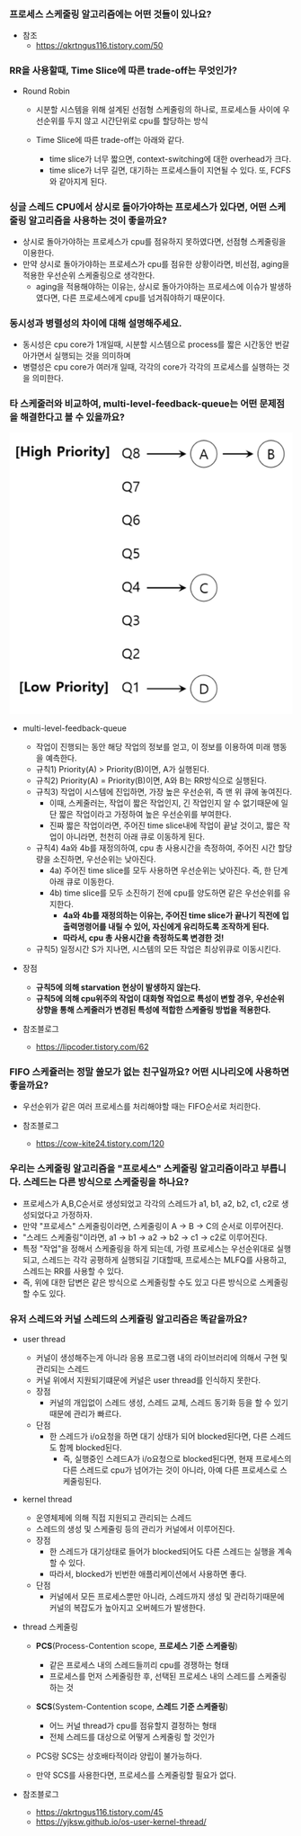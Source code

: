 ### 프로세스 스케줄링 알고리즘에는 어떤 것들이 있나요?
- 참조
  - https://qkrtngus116.tistory.com/50

### RR을 사용할때, Time Slice에 따른 trade-off는 무엇인가?
- Round Robin
  - 시분할 시스템을 위해 설계된 선점형 스케줄링의 하나로, 프로세스들 사이에 우선순위를 두지 않고 시간단위로 cpu를 할당하는 방식

  - Time Slice에 따른 trade-off는 아래와 같다.
    - time slice가 너무 짧으면, context-switching에 대한 overhead가 크다.
    - time slice가 너무 길면, 대기하는 프로세스들이 지연될 수 있다. 또, FCFS와 같아지게 된다.

### 싱글 스레드 CPU에서 상시로 돌아가야하는 프로세스가 있다면, 어떤 스케줄링 알고리즘을 사용하는 것이 좋을까요?
- 상시로 돌아가야하는 프로세스가 cpu를 점유하지 못하였다면, 선점형 스케줄링을 이용한다.
- 만약 상시로 돌아가야하는 프로세스가 cpu를 점유한 상황이라면, 비선점, aging을 적용한 우선순위 스케줄링으로 생각한다.
  - aging을 적용해야하는 이유는, 상시로 돌아가야하는 프로세스에 이슈가 발생하였다면, 다른 프로세스에게 cpu를 넘겨줘야하기 때문이다.

### 동시성과 병렬성의 차이에 대해 설명해주세요.
- 동시성은 cpu core가 1개일때, 시분할 시스템으로 process를 짧은 시간동안 번갈아가면서 실행되는 것을 의미하며
- 병렬성은 cpu core가 여러개 일때, 각각의 core가 각각의 프로세스를 실행하는 것을 의미한다.

### 타 스케줄러와 비교하여, multi-level-feedback-queue는 어떤 문제점을 해결한다고 볼 수 있을까요?
<img src="../image/suhyun/MLFQ.PNG">

- multi-level-feedback-queue
  - 작업이 진행되는 동안 해당 작업의 정보를 얻고, 이 정보를 이용하여 미래 행동을 예측한다.
  - 규칙1) Priority(A) > Priority(B)이면, A가 실행된다.
  - 규칙2) Priority(A) = Priority(B)이면, A와 B는 RR방식으로 실행된다.
  - 규칙3) 작업이 시스템에 진입하면, 가장 높은 우선순위, 즉 맨 위 큐에 놓여진다.
    - 이때, 스케줄러는, 작업이 짧은 작업인지, 긴 작업인지 알 수 없기때문에 일단 짧은 작업이라고 가정하여 높은 우선순위를 부여한다.
    - 진짜 짧은 작업이라면, 주어진 time slice내에 작업이 끝날 것이고, 짧은 작업이 아니라면, 천천히 아래 큐로 이동하게 된다.
  - 규칙4) 4a와 4b를 재정의하여, cpu 총 사용시간을 측정하여, 주어진 시간 할당량을 소진하면, 우선순위는 낮아진다.
    - 4a) 주어진 time slice를 모두 사용하면 우선순위는 낮아진다. 즉, 한 단계 아래 큐로 이동한다.
    - 4b) time slice를 모두 소진하기 전에 cpu를 양도하면 같은 우선순위를 유지한다.
      - **4a와 4b를 재정의하는 이유는, 주어진 time slice가 끝나기 직전에 입출력명령어를 내릴 수 있어, 자신에게 유리하도록 조작하게 된다.**
      - **따라서, cpu 총 사용시간을 측정하도록 변경한 것!**
  - 규칙5) 일정시간 S가 지나면, 시스템의 모든 작업은 최상위큐로 이동시킨다.

- 장점
  - **규칙5에 의해 starvation 현상이 발생하지 않는다.**
  - **규칙5에 의해 cpu위주의 작업이 대화형 작업으로 특성이 변할 경우, 우선순위 상향을 통해 스케줄러가 변경된 특성에 적합한 스케줄링 방법을 적용한다.**

- 참조블로그
  - https://lipcoder.tistory.com/62

### FIFO 스케쥴러는 정말 쓸모가 없는 친구일까요? 어떤 시나리오에 사용하면 좋을까요?
- 우선순위가 같은 여러 프로세스를 처리해야할 때는 FIFO순서로 처리한다.

- 참조블로그
  - https://cow-kite24.tistory.com/120

### 우리는 스케줄링 알고리즘을 "프로세스" 스케줄링 알고리즘이라고 부릅니다. 스레드는 다른 방식으로 스케줄링을 하나요?
- 프로세스가 A,B,C순서로 생성되었고 각각의 스레드가 a1, b1, a2, b2, c1, c2로 생성되었다고 가정하자.
- 만약 "프로세스" 스케줄링이라면, 스케줄링이 A -> B -> C의 순서로 이루어진다.
- "스레드 스케줄링"이라면, a1 -> b1 -> a2 -> b2 -> c1 -> c2로 이루어진다.
- 특정 "작업"을 정해서 스케줄링을 하게 되는데, 가령 프로세스는 우선순위대로 실행되고, 스레드는 각각 공평하게 실행되길 기대할때, 프로세스는 MLFQ를 사용하고, 스레드는 RR를 사용할 수 있다.
- 즉, 위에 대한 답변은 같은 방식으로 스케줄링할 수도 있고 다른 방식으로 스케줄링할 수도 있다.

### 유저 스레드와 커널 스레드의 스케쥴링 알고리즘은 똑같을까요?
- user thread
  - 커널이 생성해주는게 아니라 응용 프로그램 내의 라이브러리에 의해서 구현 및 관리되는 스레드
  - 커널 위에서 지원되기떄문에 커널은 user thread를 인식하지 못한다.
  - 장점
    - 커널의 개입없이 스레드 생성, 스레드 교체, 스레드 동기화 등을 할 수 있기때문에 관리가 빠르다.
  - 단점
    - 한 스레드가 i/o요청을 하면 대기 상태가 되어 blocked된다면, 다른 스레드도 함께 blocked된다.
      - 즉, 실행중인 스레드A가 i/o요청으로 blocked된다면, 현재 프로세스의 다른 스레드로 cpu가 넘어가는 것이 아니라, 아예 다른 프로세스로 스케줄링된다.

- kernel thread
  - 운영체제에 의해 직접 지원되고 관리되는 스레드
  - 스레드의 생성 및 스케줄링 등의 관리가 커널에서 이루어진다.
  - 장점
    - 한 스레드가 대기상태로 들어가 blocked되어도 다른 스레드는 실행을 계속할 수 있다.
    - 따라서, blocked가 빈번한 애플리케이션에서 사용하면 좋다.
  - 단점
    - 커널에서 모든 프로세스뿐만 아니라, 스레드까지 생성 및 관리하기때문에 커널의 복잡도가 높아지고 오버헤드가 발생한다.

- thread 스케줄링
  - **PCS**(Process-Contention scope, **프로세스 기준 스케줄링**)
    - 같은 프로세스 내의 스레드들끼리 cpu를 경쟁하는 형태
    - 프로세스를 먼저 스케줄링한 후, 선택된 프로세스 내의 스레드를 스케줄링하는 것
  - **SCS**(System-Contention scope, **스레드 기준 스케줄링**)
    - 어느 커널 thread가 cpu를 점유할지 결정하는 형태
    - 전체 스레드를 대상으로 어떻게 스케줄링 할 것인가
  
  - PCS랑 SCS는 상호배타적이라 양립이 불가능하다.
  - 만약 SCS를 사용한다면, 프로세스를 스케줄링할 필요가 없다.

- 참조블로그
  - https://qkrtngus116.tistory.com/45
  - https://yjksw.github.io/os-user-kernel-thread/